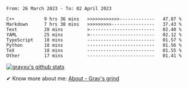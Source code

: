 <!--START_SECTION:waka-->

```text
From: 26 March 2023 - To: 02 April 2023

C++           9 hrs 36 mins   >>>>>>>>>>>>-------------   47.87 %
Markdown      7 hrs 30 mins   >>>>>>>>>----------------   37.43 %
Text          28 mins         >------------------------   02.40 %
YAML          25 mins         >------------------------   02.12 %
TypeScript    18 mins         -------------------------   01.57 %
Python        18 mins         -------------------------   01.56 %
TeX           18 mins         -------------------------   01.55 %
Other         17 mins         -------------------------   01.41 %
```

<!--END_SECTION:waka-->

[![grayxu's github stats](https://github-readme-stats.vercel.app/api?username=grayxu&count_private=true&show_icons=true)](https://github.com/grayxu)

✔ Know more about me: [About - Gray's grind](https://www.grayxu.cn/)
